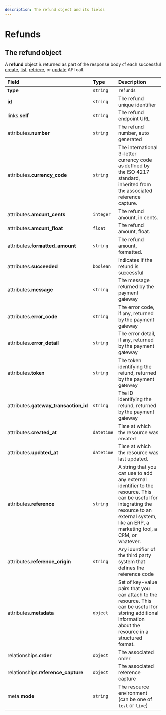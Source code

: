 ```yaml
---
description: The refund object and its fields
---
```


# Refunds

## The refund object

A **refund** object is returned as part of the response body of each successful [create](https://docs.commercelayer.io/api/resources/refunds/create_refund), [list](https://docs.commercelayer.io/api/resources/refunds/list_refunds), [retrieve](https://docs.commercelayer.io/api/resources/refunds/retrieve_refund), or [update](https://docs.commercelayer.io/api/resources/refunds/update_refund) API call.

| Field | Type | Description |
| :--- | :--- | :--- |
| **type** | `string` | `refunds` |
| **id** | `string` | The refund unique identifier |
| links.**self** | `string` | The refund endpoint URL |
| attributes.**number** | `string` | The refund number, auto generated |
| attributes.**currency\_code** | `string` | The international 3-letter currency code as defined by the ISO 4217 standard, inherited from the associated reference capture. |
| attributes.**amount\_cents** | `integer` | The refund amount, in cents. |
| attributes.**amount\_float** | `float` | The refund amount, float. |
| attributes.**formatted\_amount** | `string` | The refund amount, formatted. |
| attributes.**succeeded** | `boolean` | Indicates if the refund is successful |
| attributes.**message** | `string` | The message returned by the payment gateway |
| attributes.**error\_code** | `string` | The error code, if any, returned by the payment gateway |
| attributes.**error\_detail** | `string` | The error detail, if any, returned by the payment gateway |
| attributes.**token** | `string` | The token identifying the refund, returned by the payment gateway |
| attributes.**gateway\_transaction\_id** | `string` | The ID identifying the refund, returned by the payment gateway |
| attributes.**created\_at** | `datetime` | Time at which the resource was created. |
| attributes.**updated\_at** | `datetime` | Time at which the resource was last updated. |
| attributes.**reference** | `string` | A string that you can use to add any external identifier to the resource. This can be useful for integrating the resource to an external system, like an ERP, a marketing tool, a CRM, or whatever. |
| attributes.**reference\_origin** | `string` | Any identifier of the third party system that defines the reference code |
| attributes.**metadata** | `object` | Set of key-value pairs that you can attach to the resource. This can be useful for storing additional information about the resource in a structured format. |
| relationships.**order** | `object` | The associated order |
| relationships.**reference\_capture** | `object` | The associated reference capture |
| meta.**mode** | `string` | The resource environment \(can be one of `test` or `live`\) |

